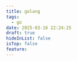 ```yaml
---
title: golang
tags:
  - go
date: 2025-03-16 22:24:25
draft: true
hideInList: false
isTop: false
feature:
---
```

